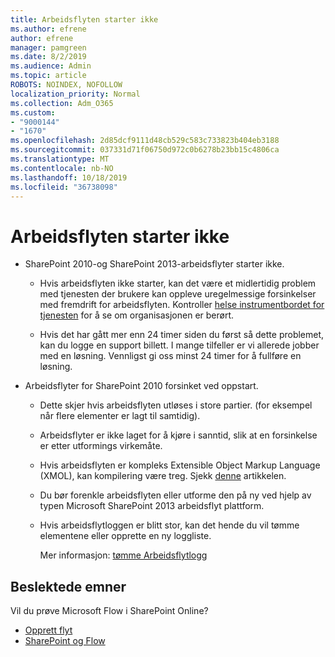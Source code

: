 ```yaml
---
title: Arbeidsflyten starter ikke
ms.author: efrene
author: efrene
manager: pamgreen
ms.date: 8/2/2019
ms.audience: Admin
ms.topic: article
ROBOTS: NOINDEX, NOFOLLOW
localization_priority: Normal
ms.collection: Adm_O365
ms.custom:
- "9000144"
- "1670"
ms.openlocfilehash: 2d85dcf9111d48cb529c583c733823b404eb3188
ms.sourcegitcommit: 037331d71f06750d972c0b6278b23bb15c4806ca
ms.translationtype: MT
ms.contentlocale: nb-NO
ms.lasthandoff: 10/18/2019
ms.locfileid: "36738098"
---
```

# <a name="workflow-is-not-starting"></a>Arbeidsflyten starter ikke

- SharePoint 2010-og SharePoint 2013-arbeidsflyter starter ikke.

    - Hvis arbeidsflyten ikke starter, kan det være et midlertidig problem med tjenesten der brukere kan oppleve uregelmessige forsinkelser med fremdrift for arbeidsflyten. Kontroller [helse instrumentbordet for tjenesten](https:/admin.microsoft.com/AdminPortal/Home#/servicehealth) for å se om organisasjonen er berørt.

    - Hvis det har gått mer enn 24 timer siden du først så dette problemet, kan du logge en support billett. I mange tilfeller er vi allerede jobber med en løsning. Vennligst gi oss minst 24 timer for å fullføre en løsning.

- Arbeidsflyter for SharePoint 2010 forsinket ved oppstart.

    - Dette skjer hvis arbeidsflyten utløses i store partier. (for eksempel når flere elementer er lagt til samtidig).

    - Arbeidsflyter er ikke laget for å kjøre i sanntid, slik at en forsinkelse er etter utformings virkemåte.

   -  Hvis arbeidsflyten er kompleks Extensible Object Markup Language (XMOL), kan kompilering være treg. Sjekk [denne](https://support.microsoft.com//kb/3043697) artikkelen.

    - Du bør forenkle arbeidsflyten eller utforme den på ny ved hjelp av typen Microsoft SharePoint 2013 arbeidsflyt plattform.

    - Hvis arbeidsflytloggen er blitt stor, kan det hende du vil tømme elementene eller opprette en ny loggliste.

        Mer informasjon: [tømme Arbeidsflytlogg](https://blogs.technet.microsoft.com/marj/2015/08/07/sharepoint-2010-workflows-best-practice-purge-workflow-history-list-items/)


## <a name="related-topics"></a>Beslektede emner
Vil du prøve Microsoft Flow i SharePoint Online?
- [Opprett flyt](https://support.office.com/article/Create-a-flow-for-a-list-or-library-in-SharePoint-Online-or-OneDrive-for-Business-a9c3e03b-0654-46af-a254-20252e580d01) 
- [SharePoint og Flow](https://flow.microsoft.com/blog/sharepoint-and-flow/) 


